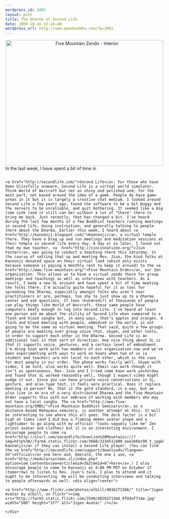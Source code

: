 ```yaml
--- 
wordpress_id: 2881
layout: post
title: The Dharma of Second Life
date: 2009-10-16 22:24:40
wordpress_url: http://www.openbuddha.com/?p=2881
---
```

<div align="center">
                                                                                                                                                                                                                                                                                                                                                                                                                                                                                                                                                                                                                                                                                                                                                                                                                                                                                                                                        <a href="http://www.flickr.com/photos/albill/4015508029/" title="Five Mountain Zendo - Interior by albill, on Flickr"><img src="http://farm3.static.flickr.com/2537/4015508029_9609cf105f.jpg" width="500" height="400" alt="Five Mountain Zendo - Interior" /></a>
                                                                                                                                                                                                                                                                                                                                                                                                                                                                                                                                                                                                                                                                                                                                                                                                                                                                                                                                      </div> In the last week, I have spent a bit of time in 
                                                                                                                                                                                                                                                                                                                                                                                                                                                                                                                                                                                                                                                                                                                                                                                                                                                                                                                                      
                                                                                                                                                                                                                                                                                                                                                                                                                                                                                                                                                                                                                                                                                                                                                                                                                                                                                                                                      <a href="http://secondlife.com/">Second Life</a>. For those who have been blissfully unaware, Second Life is a virtual world simulator. Think World of Warcraft but not as shiny and polished and, for the most part, not based around the idea of a game. People do have game areas in it but it is largely a creative chat medium. I looked around Second Life a few years ago, found the software to be a bit buggy and the servers to be unreliable, and quit bothering. It seemed like a big time sink (and it still can be) without a lot of "there" there to bring me back. Just recently, that has changed a bit. I've heard during the last few months of a few Buddhist teachers running meetings in second life, doing instruction, and generally talking to people there about the Dharma. Earlier this week, I heard about <a href="http://kannonji.blogspot.com/">Kannonji</a>, a virtual temple there. They have a blog up and run meetings and meditation sessions at their temple in second life every day. A day or so later, I found out that my own teacher, <a  href="http://cincinnatizen.org/">Jiun Foster</a>, was going to conduct a teaching there this Saturday. In the course of setting that up and meeting Rev. Jiun, the kind folks at Kannonji donated space on their virtual land (which only exists because someone is paying a monthly rent to keep it around) to the <a href="http://www.five-mountain.org/">Five Mountain Order</a>, our Zen organization. This allows us to have a virtual zendo there for group meetings and teachings as well as interviews with teachers. As a result, I made a new SL account and have spent a bit of time meeting the folks there. I'm actually quite hopeful for it as tool for spreading the Dharma, especially amongst folks who aren't near practitioners or are, perhaps, too shy to just show up to a Dharma center and ask questions. If tens (hundreds?) of thousands of people can play things like World of Warcraft, these same people have computers beefy enough to log into Second Life. I've heard at least one person ask me about the utility of Second Life when compared to a flesh and blood sangha but, in many ways, that's apples and oranges. A flesh and blood meeting with people, embodied in the world, is not going to be the same as virtual meeting. That said, quite a few groups of people are meeting over group voice chat, skype, and other tools, in order to support each other in the Dharma. Second Life is an additional tool in that sort of direction. One nice thing about SL is that it supports voice, gestures, and a certain level of embodiment. I'm doing koan work with two members of our organization now and we've been experimenting with ways to work on koans when two of us (a student and teacher) are not local to each other, which is the case for most people in our order. The phone works fairly well. Skype with video, I am told, also works quite well. Email can work though it isn't as spontaneous. Rev. Jiun and I tried some koan work yesterday and found that SL worked reasonbly well, though I expect video might nudge it out. Since you can have private voice conversations in SL, gesture, and also type text, it feels very practical. Does it replace meeting in person? No, that is the gold standard, in a way, but we also live in an era of a very distributed Dharma and the Five Mountain Order supports this with our embrace of working with members who may not have a local sangha. The <a href="http://www.five-mountain.org/5MBS/">Five Mountain Buddhist Seminary</a>, as a distance-based Mahayana seminary, is another attempt at this. It will be interesting to see where this all goes. The dork factor is a bit high at times (and I did buy a flaming demon avatar shape and a lightsaber to go along with my official "looks vaguely like me" Zen priest avatar and clothes) but it is an interesting environment. I encourage people to come <a href="http://slurl.com/secondlife/Snowlion%20Mountain////?img=http%3A//farm4.static.flickr.com/3660/3334512400_eee266bc98_t.jpg&title=Visit%20Kannonji">visit Kannonji</a> if they can install a Second Life player. (You can find the <a href="http://secondlife.com/support/downloads/?lang=en-US">official</a> one here and, Emerald, the one I use, <a href="http://modularsystems.sl/index.php?option=com_content&view=article&id=3&Itemid=8">here</a>.) I also encourage people to come to Kannonji at 4:00 PM PDT on October 17 (tomorrow) to listen to Rev. Jiun's talk. I plan to attend and it ought to be interesting. He will be conducting interviews and talking to people afterwards as well. <div align="center">
                                                                                                                                                                                                                                                                                                                                                                                                                                                                                                                                                                                                                                                                                                                                                                                                                                                                                                                                        <a href="http://www.flickr.com/photos/albill/4016271366/" title="Jigen Avatar by albill, on Flickr"><img src="http://farm3.static.flickr.com/2540/4016271366_6f0daff14e.jpg" width="500" height="377" alt="Jigen Avatar" /></a>
                                                                                                                                                                                                                                                                                                                                                                                                                                                                                                                                                                                                                                                                                                                                                                                                                                                                                                                                      </div>